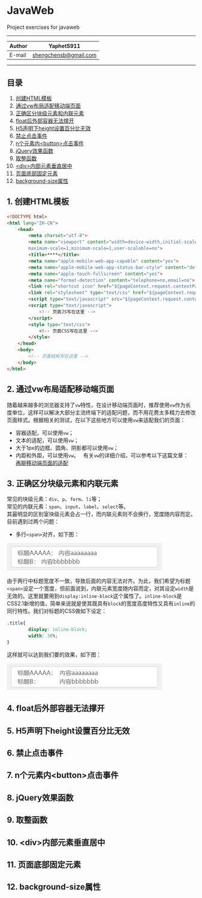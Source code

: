 # JavaWeb
Project exercises for javaweb

****

|Author|YaphetS911|
|---|---
|E-mail|shengchensb@gmail.com


****
## 目录
1. [创建HTML模板](#1-创建html模板)
2. [通过vw布局适配移动端页面](#2-通过vw布局适配移动端页面)
3. [正确区分块级元素和内联元素](#3-正确区分块级元素和内联元素)
4. [float后外部容器无法撑开](#4-float后外部容器无法撑开)
5. [H5声明下height设置百分比无效](#5-h5声明下height设置百分比无效)
6. [禁止点击事件](#6-禁止点击事件)
7. [n个元素内\<button>点击事件](#7-n个元素内button点击事件)
8. [jQuery效果函数](#8-jquery效果函数)
9. [取整函数](#9-取整函数)
10. [\<div>内部元素垂直居中](#10-div内部元素垂直居中)
11. [页面底部固定元素](#11-页面底部固定元素)
12. [background-size属性](#12-background-size属性)

## 1. 创建HTML模板

```html
<!DOCTYPE html> 
<html lang="ZH-CN"> 
    <head>
        <meta charset="utf-8">
        <meta name="viewport" content="width=device-width,initial-scale=1,
        maximum-scale=1,minimum-scale=1,user-scalable=no">
        <title>****</title> 
        <meta name="apple-mobile-web-app-capable" content="yes">
        <meta name="apple-mobile-web-app-status-bar-style" content="default">
        <meta name="apple-touch-fullscreen" content="yes">
        <meta name="format-detection" content="telephone=no,email=no">
        <link rel="shortcut icon" href="${pageContext.request.contextPath}/resource/image/****.ico" />
        <link rel="stylesheet" type="text/css" href="${pageContext.request.contextPath}/resource/css/****.css " />
        <script type="text/javascript" src="${pageContext.request.contextPath}/resource/js/****.js"></script>
        <script type="text/javascript">	
            <!-- 页面JS写在这里 --> 			
        </script>
        <style type="text/css">
            <!-- 页面CSS写在这里 -->
        </style>
    </head> 
    <body> 
        <!-- 页面结构写在这里 --> 
    </body>
</html>
```

## 2. 通过vw布局适配移动端页面

随着越来越多的浏览器支持了`vw`特性，在设计移动端页面时，推荐使用`vw`作为长度单位，这样可以解决大部分主流终端下的适配问题，而不用花费太多精力去修改页面样式。根据相关的测试，在以下这些地方可以使用`vw`来适配我们的页面：  
* 容器适配，可以使用`vw`；   
* 文本的适配，可以使用`vw`；  
* 大于1px的边框、圆角、阴影都可以使用`vw`；  
* 内距和外距，可以使用`vw`。  
有关`vw`的详细介绍，可以参考以下这篇文章：  
[再聊移动端页面的适配](https://www.w3cplus.com/css/vw-for-layout.html "再聊移动端页面的适配")

## 3. 正确区分块级元素和内联元素

常见的块级元素：`div`、`p`、`form`、`li`等；  
常见的内联元素：`span`、`input`、`label`、`select`等。  
其最明显的区别室块级元素会占一行，而内联元素则不会换行，宽度随内容而定。  
目前遇到过两个问题：  
* 多行`<span>`对齐，如下图：

![alt](/image/1.png)

由于两行中标题宽度不一致，导致后面的内容无法对齐。为此，我们希望为标题`<span>`设定一个宽度，但前面说到，内联元素宽度随内容而定，对其设定`width`是无效的。这里就要用到`display:inline-block`这个属性了。`inline-block`是CSS2.1新增的值，简单来说就是使其既具有`block`的宽度高度特性又具有`inline`的同行特性。我们对标题的CSS做如下设定：
```CSS
.title{
        display: inline-block;
        width: 30%;
}
```
这样就可以达到我们要的效果，如下图：

![alt](/image/2.png)

## 4. float后外部容器无法撑开
## 5. H5声明下height设置百分比无效
## 6. 禁止点击事件
## 7. n个元素内\<button>点击事件
## 8. jQuery效果函数
## 9. 取整函数
## 10. \<div>内部元素垂直居中
## 11. 页面底部固定元素
## 12. background-size属性
